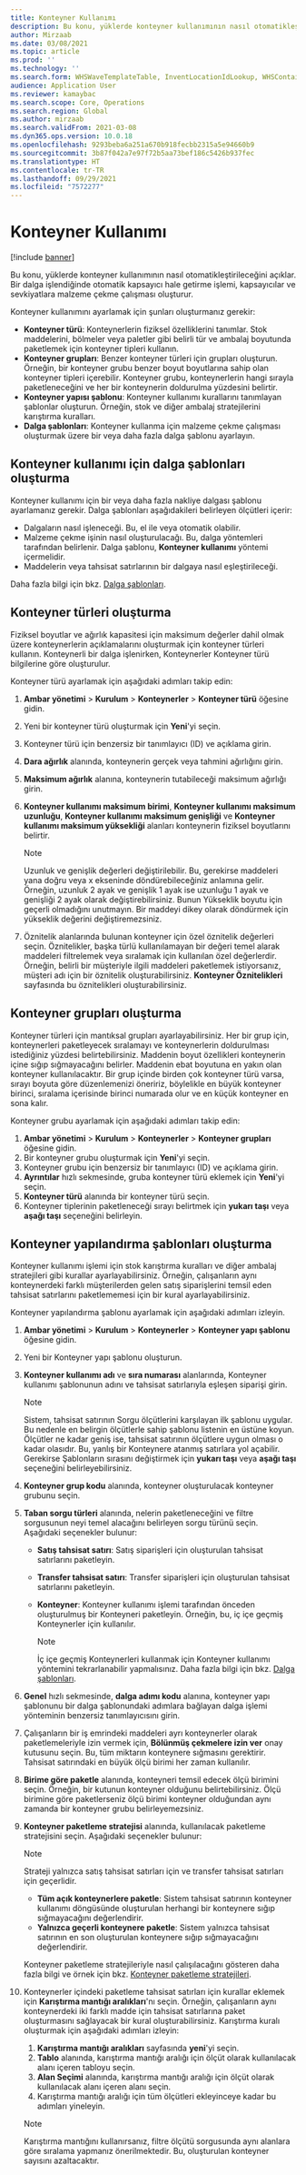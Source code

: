 ```yaml
---
title: Konteyner Kullanımı
description: Bu konu, yüklerde konteyner kullanımının nasıl otomatikleştirileceğini açıklar. Bir dalga işlendiğinde otomatik kapsayıcı hale getirme işlemi, kapsayıcılar ve sevkiyatlara malzeme çekme çalışması oluşturur.
author: Mirzaab
ms.date: 03/08/2021
ms.topic: article
ms.prod: ''
ms.technology: ''
ms.search.form: WHSWaveTemplateTable, InventLocationIdLookup, WHSContainerType, WHSContainerGroup, WHSContainerizationTable, WHSContainerizationBreak, WHSCreateContainerBreak, WHSContainerStructure, WHSContainerTable, WHSContainerizatonHistory, WHSContainerPackingPolicyChange, WHSManifestShipmentContainers, WHSAllowedContainerTypeGroup, WHSPostMethod, WHSContainerCreateDialog, WHSContainerCloseDiag, WHSContainer
audience: Application User
ms.reviewer: kamaybac
ms.search.scope: Core, Operations
ms.search.region: Global
ms.author: mirzaab
ms.search.validFrom: 2021-03-08
ms.dyn365.ops.version: 10.0.18
ms.openlocfilehash: 9293beba6a251a670b918fecbb2315a5e94660b9
ms.sourcegitcommit: 3b87f042a7e97f72b5aa73bef186c5426b937fec
ms.translationtype: HT
ms.contentlocale: tr-TR
ms.lasthandoff: 09/29/2021
ms.locfileid: "7572277"
---
```

# <a name="containerization"></a>Konteyner Kullanımı

[!include [banner](../includes/banner.md)]

Bu konu, yüklerde konteyner kullanımının nasıl otomatikleştirileceğini açıklar. Bir dalga işlendiğinde otomatik kapsayıcı hale getirme işlemi, kapsayıcılar ve sevkiyatlara malzeme çekme çalışması oluşturur.

Konteyner kullanımını ayarlamak için şunları oluşturmanız gerekir:

- **Konteyner türü**: Konteynerlerin fiziksel özelliklerini tanımlar. Stok maddelerini, bölmeler veya paletler gibi belirli tür ve ambalaj boyutunda paketlemek için konteyner tipleri kullanın.
- **Konteyner grupları**: Benzer konteyner türleri için grupları oluşturun. Örneğin, bir konteyner grubu benzer boyut boyutlarına sahip olan konteyner tipleri içerebilir. Konteyner grubu, konteynerlerin hangi sırayla paketleneceğini ve her bir konteynerin doldurulma yüzdesini belirtir.
- **Konteyner yapısı şablonu**: Konteyner kullanımı kurallarını tanımlayan şablonlar oluşturun. Örneğin, stok ve diğer ambalaj stratejilerini karıştırma kuralları.
- **Dalga şablonları**: Konteyner kullanma için malzeme çekme çalışması oluşturmak üzere bir veya daha fazla dalga şablonu ayarlayın.

## <a name="create-wave-templates-for-containerization"></a>Konteyner kullanımı için dalga şablonları oluşturma

Konteyner kullanımı için bir veya daha fazla nakliye dalgası şablonu ayarlamanız gerekir. Dalga şablonları aşağıdakileri belirleyen ölçütleri içerir:

- Dalgaların nasıl işleneceği. Bu, el ile veya otomatik olabilir.
- Malzeme çekme işinin nasıl oluşturulacağı. Bu, dalga yöntemleri tarafından belirlenir. Dalga şablonu, **Konteyner kullanımı** yöntemi içermelidir.
- Maddelerin veya tahsisat satırlarının bir dalgaya nasıl eşleştirileceği.

Daha fazla bilgi için bkz. [Dalga şablonları](wave-templates.md).

## <a name="create-container-types"></a>Konteyner türleri oluşturma

Fiziksel boyutlar ve ağırlık kapasitesi için maksimum değerler dahil olmak üzere konteynerlerin açıklamalarını oluşturmak için konteyner türleri kullanın. Konteynerli bir dalga işlenirken, Konteynerler Konteyner türü bilgilerine göre oluşturulur.

Konteyner türü ayarlamak için aşağıdaki adımları takip edin:

1. **Ambar yönetimi** \> **Kurulum** \> **Konteynerler** \> **Konteyner türü** öğesine gidin.
1. Yeni bir konteyner türü oluşturmak için **Yeni**'yi seçin.
1. Konteyner türü için benzersiz bir tanımlayıcı (ID) ve açıklama girin.
1. **Dara ağırlık** alanında, konteynerin gerçek veya tahmini ağırlığını girin.
1. **Maksimum ağırlık** alanına, konteynerin tutabileceği maksimum ağırlığı girin.
1. **Konteyner kullanımı maksimum birimi**, **Konteyner kullanımı maksimum uzunluğu**, **Konteyner kullanımı maksimum genişliği** ve **Konteyner kullanımı maksimum yüksekliği** alanları konteynerin fiziksel boyutlarını belirtir.

    > [!NOTE]
    > Uzunluk ve genişlik değerleri değiştirilebilir. Bu, gerekirse maddeleri yana doğru veya x ekseninde döndürebileceğiniz anlamına gelir. Örneğin, uzunluk 2 ayak ve genişlik 1 ayak ise uzunluğu 1 ayak ve genişliği 2 ayak olarak değiştirebilirsiniz. Bunun Yükseklik boyutu için geçerli olmadığını unutmayın. Bir maddeyi dikey olarak döndürmek için yükseklik değerini değiştiremezsiniz.

1. Öznitelik alanlarında bulunan konteyner için özel öznitelik değerleri seçin. Öznitelikler, başka türlü kullanılamayan bir değeri temel alarak maddeleri filtrelemek veya sıralamak için kullanılan özel değerlerdir. Örneğin, belirli bir müşteriyle ilgili maddeleri paketlemek istiyorsanız, müşteri adı için bir öznitelik oluşturabilirsiniz. **Konteyner Öznitelikleri** sayfasında bu öznitelikleri oluşturabilirsiniz.

## <a name="create-container-groups"></a>Konteyner grupları oluşturma

Konteyner türleri için mantıksal grupları ayarlayabilirsiniz. Her bir grup için, konteynerleri paketleyecek sıralamayı ve konteynerlerin doldurulması istediğiniz yüzdesi belirtebilirsiniz. Maddenin boyut özellikleri konteynerin içine sığıp sığmayacağını belirler. Maddenin ebat boyutuna en yakın olan konteyner kullanılacaktır. Bir grup içinde birden çok konteyner türü varsa, sırayı boyuta göre düzenlemenizi öneririz, böylelikle en büyük konteyner birinci, sıralama içerisinde birinci numarada olur ve en küçük konteyner en sona kalır.

Konteyner grubu ayarlamak için aşağıdaki adımları takip edin:

1. **Ambar yönetimi** \> **Kurulum** \> **Konteynerler** \> **Konteyner grupları** öğesine gidin.
1. Bir konteyner grubu oluşturmak için **Yeni**'yi seçin.
1. Konteyner grubu için benzersiz bir tanımlayıcı (ID) ve açıklama girin.
1. **Ayrıntılar** hızlı sekmesinde, gruba konteyner türü eklemek için **Yeni**'yi seçin.
1. **Konteyner türü** alanında bir konteyner türü seçin.
1. Konteyner tiplerinin paketleneceği sırayı belirtmek için **yukarı taşı** veya **aşağı taşı** seçeneğini belirleyin.

## <a name="create-container-build-templates"></a>Konteyner yapılandırma şablonları oluşturma

Konteyner kullanımı işlemi için stok karıştırma kuralları ve diğer ambalaj stratejileri gibi kurallar ayarlayabilirsiniz. Örneğin, çalışanların aynı konteynerdeki farklı müşterilerden gelen satış siparişlerini temsil eden tahsisat satırlarını paketlememesi için bir kural ayarlayabilirsiniz.

Konteyner yapılandırma şablonu ayarlamak için aşağıdaki adımları izleyin.

1. **Ambar yönetimi** \> **Kurulum** \> **Konteynerler** \> **Konteyner yapı şablonu** öğesine gidin.
1. Yeni bir Konteyner yapı şablonu oluşturun.
1. **Konteyner kullanımı adı** ve **sıra numarası** alanlarında, Konteyner kullanımı şablonunun adını ve tahsisat satırlarıyla eşleşen siparişi girin.

    > [!NOTE]
    > Sistem, tahsisat satırının Sorgu ölçütlerini karşılayan ilk şablonu uygular. Bu nedenle en belirgin ölçütlerle sahip şablonu listenin en üstüne koyun. Ölçütler ne kadar geniş ise, tahsisat satırının ölçütlere uygun olması o kadar olasıdır. Bu, yanlış bir Konteynere atanmış satırlara yol açabilir. Gerekirse Şablonların sırasını değiştirmek için **yukarı taşı** veya **aşağı taşı** seçeneğini belirleyebilirsiniz.

1. **Konteyner grup kodu** alanında, konteyner oluşturulacak konteyner grubunu seçin.
1. **Taban sorgu türleri** alanında, nelerin paketleneceğini ve filtre sorgusunun neyi temel alacağını belirleyen sorgu türünü seçin. Aşağıdaki seçenekler bulunur:

      - **Satış tahsisat satırı**: Satış siparişleri için oluşturulan tahsisat satırlarını paketleyin.
      - **Transfer tahsisat satırı**: Transfer siparişleri için oluşturulan tahsisat satırlarını paketleyin.
      - **Konteyner**: Konteyner kullanımı işlemi tarafından önceden oluşturulmuş bir Konteyneri paketleyin. Örneğin, bu, iç içe geçmiş Konteynerler için kullanılır.

        > [!NOTE]
        > İç içe geçmiş Konteynerleri kullanmak için Konteyner kullanımı yöntemini tekrarlanabilir yapmalısınız. Daha fazla bilgi için bkz. [Dalga şablonları](wave-templates.md).

1. **Genel** hızlı sekmesinde, **dalga adımı kodu** alanına, konteyner yapı şablonunu bir dalga şablonundaki adımlara bağlayan dalga işlemi yönteminin benzersiz tanımlayıcısını girin.
1. Çalışanların bir iş emrindeki maddeleri ayrı konteynerler olarak paketlemeleriyle izin vermek için, **Bölünmüş çekmelere izin ver** onay kutusunu seçin. Bu, tüm miktarın konteynere sığmasını gerektirir. Tahsisat satırındaki en büyük ölçü birimi her zaman kullanılır.
1. **Birime göre paketle** alanında, konteyneri temsil edecek ölçü birimini seçin. Örneğin, bir kutunun konteyner olduğunu belirtebilirsiniz. Ölçü birimine göre paketlerseniz ölçü birimi konteyner olduğundan aynı zamanda bir konteyner grubu belirleyemezsiniz.
1. **Konteyner paketleme stratejisi** alanında, kullanılacak paketleme stratejisini seçin. Aşağıdaki seçenekler bulunur:

    > [!NOTE]
    > Strateji yalnızca satış tahsisat satırları için ve transfer tahsisat satırları için geçerlidir.

      - **Tüm açık konteynerlere paketle**: Sistem tahsisat satırının konteyner kullanımı döngüsünde oluşturulan herhangi bir konteynere sığıp sığmayacağını değerlendirir.
      - **Yalnızca geçerli konteynere paketle**: Sistem yalnızca tahsisat satırının en son oluşturulan konteynere sığıp sığmayacağını değerlendirir.

    Konteyner paketleme stratejileriyle nasıl çalışılacağını gösteren daha fazla bilgi ve örnek için bkz. [Konteyner paketleme stratejileri](container-packing-strategy-overview.md).

1. Konteynerler içindeki paketleme tahsisat satırları için kurallar eklemek için **Karıştırma mantığı aralıkları**'nı seçin. Örneğin, çalışanların aynı konteynerdeki iki farklı madde için tahsisat satırlarına paket oluşturmasını sağlayacak bir kural oluşturabilirsiniz. Karıştırma kuralı oluşturmak için aşağıdaki adımları izleyin:

    1. **Karıştırma mantığı aralıkları** sayfasında **yeni**'yi seçin.
    1. **Tablo** alanında, karıştırma mantığı aralığı için ölçüt olarak kullanılacak alanı içeren tabloyu seçin.
    1. **Alan Seçimi** alanında, karıştırma mantığı aralığı için ölçüt olarak kullanılacak alanı içeren alanı seçin.
    1. Karıştırma mantığı aralığı için tüm ölçütleri ekleyinceye kadar bu adımları yineleyin.

    > [!NOTE]
    > Karıştırma mantığını kullanırsanız, filtre ölçütü sorgusunda aynı alanlara göre sıralama yapmanız önerilmektedir. Bu, oluşturulan konteyner sayısını azaltacaktır.

